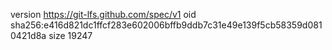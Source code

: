 version https://git-lfs.github.com/spec/v1
oid sha256:e416d821dc1ffcf283e602006bffb9ddb7c31e49e139f5cb58359d0810421d8a
size 19247
